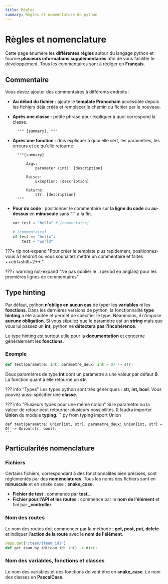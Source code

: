 ```yaml
---
title: Règles
summary: Règles et nomenclature de python
---
```


# Règles et nomenclature

Cette page énumère les **différentes règles** autour du langage python et fournie **plusieurs informations supplémentaires** afin de vous faciliter le développement. Tous les commentaires sont à rédiger en **Français**.

## Commentaire

Vous devez ajouter des commentaires à différents endroits :

- **Au début du fichier** : ajouté le **template Pronochain** accessible depuis les fichiers déjà créés et remplacer le chemin du fichier par le nouveau.
- **Après une classe** : petite phrase pour expliquer à quoi correspond la classe.

        """ [summary]. """

- **Après une fonction** : dois expliquer à quoi elle sert, les paramètres, les erreurs et ce qu'elle retourne.

        """[summary]

            Args:
                parameter (int): [description]

            Raises:
                Exception: [description]

            Returns:
                str: [description]
        """
- **Pour du code** : positionner le commentaire sur **la ligne du code** ou **au-dessus** en **minuscule** sans **"."** à la fin.

    ```py
    var test = "hello" # [commentaire]
    ```

    ```py
    # [commentaire]
    if test == "hello":
        test = "world"
    ```

???+ tip not-expand "Pour créer le template plus rapidement, positionnez-vous à l'endroit où vous souhaitez mettre un commentaire et faites ++ctrl+shift+2++."

???+ warning not-expand "Ne pas oublier le . (period en anglais) pour les premières lignes de commentaires"


## Type hinting

Par défaut, python **n'oblige en aucun cas** de typer les **variables** ni les **fonctions**. Dans les dernières versions de python, la fonctionnalité **type hinting** a été ajoutée et permet de spécifier le type. Néanmoins, il n'impose **aucune obligation**. Si vous stipulez que le paramètre est un **string** mais que vous lui passez un **int,** python ne **détectera pas l'incohérence**.

Le type hinting est surtout utile pour la **documentation** et concerne généralement les **fonctions**.

### Exemple

```py
def test(parametre: int, parametre_deux: int = 0) -> str:
```
Deux paramètres de type **int** dont un paramètre a une valeur par défaut **0**. La fonction quant à elle retourne un **str**.

??? info "Types"
    Les types python sont très génériques : **str, int, bool**. Vous pouvez aussi spécifier une **classe**.

??? info "Plusieurs types pour une même notion"
    Si le paramètre ou la valeur de retour peut retourner plusieurs possibilités. Il faudra importer **Union** du module **typing**.
    ```py
    from typing import Union

    def test(parametre: Union[int, str], parametre_deux: Union[int, str] = 0) -> Union[str, bool]:
    ```

## Particularités nomenclature

### Fichiers

Certains fichiers, correspondant à des fonctionnalités bien précises, sont réglementés par des **nomenclatures**. Tous les noms des fichiers sont en **minuscule** et en snake case : **snake_case**.

- **Fichier de test** : commence par **test_**.
- **Fichier pour l'API et les routes** : commence par le **nom de l'élément** et fini par **_controller**.

### Nom des routes

Le nom des routes doit commencer par la méthode : **get, post, put, delete** et indiquer l'**action de la route** avec le **nom de l'élément**.

```py
@app.get("/team/{team_id}")
def get_team_by_id(team_id: int) -> dict:
```

### Nom des variables, fonctions et classes

Le nom des variables et des fonctions doivent être en **snake_case**.
Le nom des classes en **PascalCase**.
